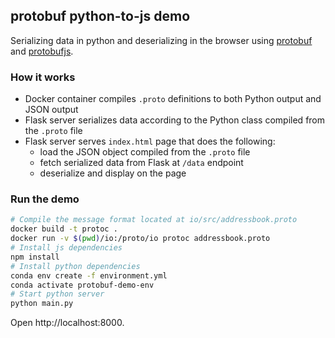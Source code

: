 ## protobuf python-to-js demo

Serializing data in python and deserializing in the browser using [protobuf](https://developers.google.com/protocol-buffers/) and [protobufjs](https://www.npmjs.com/package/protobufjs).

### How it works
- Docker container compiles `.proto` definitions to both Python output and JSON output
- Flask server serializes data according to the Python class compiled from the `.proto` file
- Flask server serves `index.html` page that does the following:
    - load the JSON object compiled from the `.proto` file
    - fetch serialized data from Flask at `/data` endpoint
    - deserialize and display on the page

### Run the demo
```sh
# Compile the message format located at io/src/addressbook.proto
docker build -t protoc .
docker run -v $(pwd)/io:/proto/io protoc addressbook.proto
# Install js dependencies
npm install
# Install python dependencies
conda env create -f environment.yml
conda activate protobuf-demo-env
# Start python server
python main.py
```

Open http://localhost:8000.